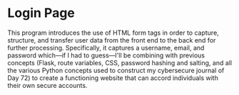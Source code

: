 # Login Page

This program introduces the use of HTML form tags in order to capture, structure, and transfer user data from the front end to the back end for further processing. Specifically, it captures a username, email, and password which—if I had to guess—I'll be combining with previous concepts (Flask, route variables, CSS, password hashing and salting, and all the various Python concepts used to construct my cybersecure journal of Day 72) to create a functioning website that can accord individuals with their own secure accounts.  